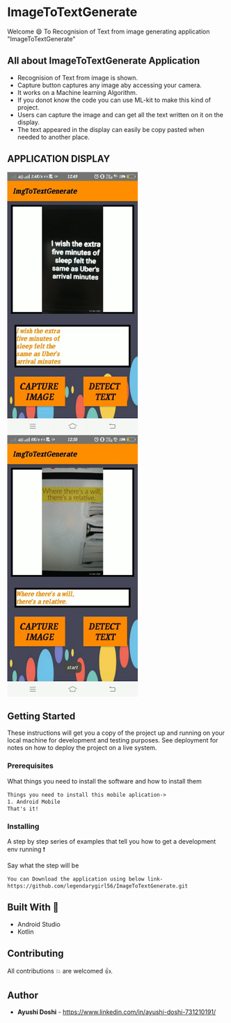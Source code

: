 # ImageToTextGenerate
Welcome :smile: To Recognision of Text from image generating application "ImageToTextGenerate"

## All about ImageToTextGenerate Application
- Recognision of Text from image is shown.
- Capture button captures any image aby accessing your camera.
- It works on a Machine learning Algorithm.
- If you donot know the code you can use ML-kit to make this kind of project.
- Users can capture the image and can get all the text written on it on the display.
- The text appeared in the display can easily be copy pasted when needed to another place.

## APPLICATION DISPLAY
<kbd><img src="images/WhatsApp Image 2020-06-19 at 11.08.20.jpeg" width=300></kbd>
<kbd><img src="images/WhatsApp Image 2020-06-19 at 11.08.20 (1).jpeg" width=300></kbd>


## Getting Started

These instructions will get you a copy of the project up and running on your local machine for development and testing purposes. See deployment for notes on how to deploy the project on a live system.

### Prerequisites

What things you need to install the software and how to install them

```
Things you need to install this mobile aplication->
1. Android Mobile
That's it!
```

### Installing

A step by step series of examples that tell you how to get a development env running :exclamation:

Say what the step will be

```
You can Download the application using below link-
https://github.com/legendarygirl56/ImageToTextGenerate.git
```

## Built With :heartbeat:

* Android Studio
* Kotlin

## Contributing

All contributions :boom: are welcomed :+1:.

## Author

* **Ayushi Doshi** - https://www.linkedin.com/in/ayushi-doshi-731210191/ 
